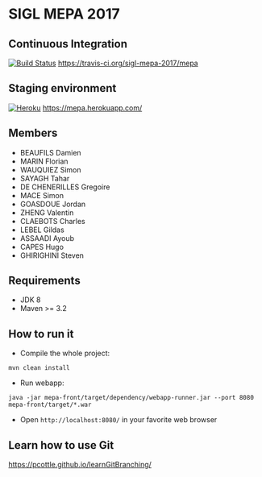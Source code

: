 SIGL MEPA 2017
====

Continuous Integration
---------------
[![Build Status](https://travis-ci.org/sigl-mepa-2017/mepa.svg?branch=master)](https://travis-ci.org/sigl-mepa-2017/mepa)
https://travis-ci.org/sigl-mepa-2017/mepa

Staging environment
---------------
[![Heroku](http://heroku-badge.herokuapp.com/?app=mepa&style=flat&svg=1)](https://mepa.herokuapp.com/)
https://mepa.herokuapp.com/

Members
---------------
* BEAUFILS Damien
* MARIN Florian
* WAUQUIEZ Simon
* SAYAGH Tahar
* DE CHENERILLES Gregoire
* MACE Simon
* GOASDOUE Jordan
* ZHENG Valentin
* CLAEBOTS Charles
* LEBEL Gildas
* ASSAADI Ayoub
* CAPES Hugo
* GHIRIGHINI Steven

Requirements
---------------
* JDK 8
* Maven >= 3.2

How to run it
---------------
* Compile the whole project:
```
mvn clean install
```
* Run webapp:
```
java -jar mepa-front/target/dependency/webapp-runner.jar --port 8080 mepa-front/target/*.war
```
* Open `http://localhost:8080/` in your favorite web browser

Learn how to use Git
---------------
https://pcottle.github.io/learnGitBranching/
